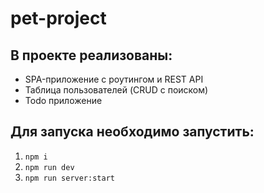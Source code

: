 # pet-project

## В проекте реализованы:

- SPA-приложение с роутингом и REST API
- Таблица пользователей (CRUD с поиском)
- Todo приложение

## Для запуска необходимо запустить:

1. `npm i`
2. `npm run dev`
3. `npm run server:start`
